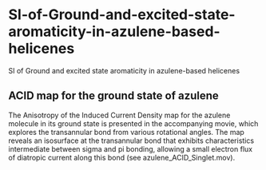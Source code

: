 # SI-of-Ground-and-excited-state-aromaticity-in-azulene-based-helicenes
SI of Ground and excited state aromaticity in azulene-based helicenes

## ACID map for the ground state of azulene 
The Anisotropy of the Induced Current Density map for the azulene molecule in its ground state is presented in the accompanying movie, which explores the transannular bond from various rotational angles. The map reveals an isosurface at the transannular bond that exhibits characteristics intermediate between sigma and pi bonding, allowing a small electron flux of diatropic current along this bond (see azulene_ACID_Singlet.mov).
